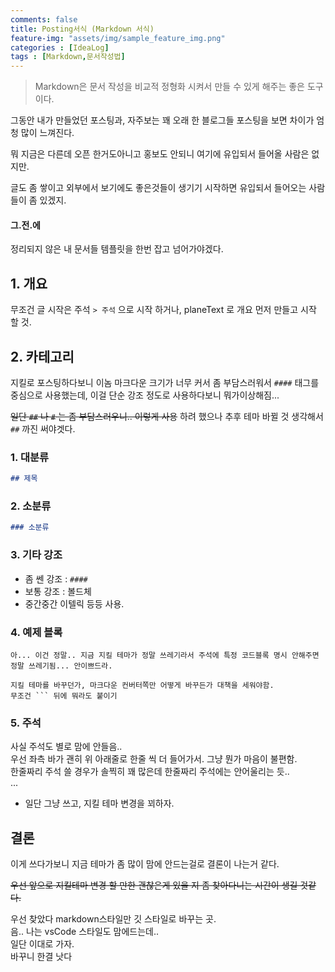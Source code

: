 ```yaml
---
comments: false
title: Posting서식 (Markdown 서식)
feature-img: "assets/img/sample_feature_img.png"
categories : [IdeaLog]
tags : [Markdown,문서작성법]
---
```


> Markdown은 문서 작성을 비교적 정형화 시켜서 만들 수 있게 해주는 좋은 도구 이다.

그동안 내가 만들었던 포스팅과, 자주보는 꽤 오래 한 블로그들 포스팅을 보면 차이가 엄청 많이 느껴진다.

뭐 지금은 다른데 오픈 한거도아니고 홍보도 안되니 여기에 유입되서 들어올 사람은 없지만.

글도 좀 쌓이고 외부에서 보기에도 좋은것들이 생기기 시작하면 유입되서 들어오는 사람들이 좀 있겠지.

#### 그.전.에

정리되지 않은 내 문서들 템플릿을 한번 잡고 넘어가야겠다.

## 1. 개요

무조건 글 시작은 주석 ```> 주석``` 으로 시작 하거나, planeText 로 개요 먼저 만들고 시작 할 것.

## 2. 카테고리

지킬로 포스팅하다보니 이놈 마크다운 크기가 너무 커서 좀 부담스러워서 ```####``` 태그를 중심으로 사용했는데, 이걸 단순 강조 정도로 사용하다보니 뭐가이상해짐...

~~일단 ```##``` 나 ```#``` 는 좀 부담스러우니.. 이렇게 사용~~
하려 했으나 추후 테마 바뀔 것 생각해서 ```##``` 까진 써야겟다.

### 1. 대분류

```md
## 제목
```

### 2. 소분류

```md
### 소분류
```

### 3. 기타 강조

- 좀 쎈 강조 : ```####```
- 보통 강조 : 볼드체
- 중간중간 이텔릭 등등 사용.

### 4. 예제 블록

```text
아... 이건 정말.. 지금 지킬 테마가 정말 쓰레기라서 주석에 특정 코드블록 명시 안해주면 정말 쓰레기됨... 안이쁘드라.

지킬 테마를 바꾸던가, 마크다운 컨버터쪽만 어떻게 바꾸든가 대책을 세워야함.
무조건 ``` 뒤에 뭐라도 붙이기
```

### 5. 주석

>
사실 주석도 별로 맘에 안들음..<br/>
우선 좌측 바가 괜히 위 아래줄로 한줄 씩 더 들어가서. 그냥 뭔가 마음이 불편함.<br/>
한줄짜리 주석 쓸 경우가 솔찍히 꽤 많은데 한줄짜리 주석에는 안어울리는 듯..<br/>
...

- 일단 그냥 쓰고, 지킬 테마 변경을 꾀하자.

## 결론

이게 쓰다가보니 지금 테마가 좀 많이 맘에 안드는걸로 결론이 나는거 같다.

~~우선 앞으로 지킬테마 변경 할 만한 괜찮은게 있을 지 좀 찾아다니는 시간이 생길 것같다.~~

우선 찾았다 markdown스타일만 깃 스타일로 바꾸는 곳.<br/>
음.. 나는 vsCode 스타일도 맘에드는데..<br/>
일단 이대로 가자.<br/>
바꾸니 한결 낫다
